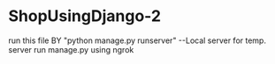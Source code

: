 # ShopUsingDjango-2
run this file BY "python manage.py runserver" --Local server
for temp. server run manage.py using ngrok
